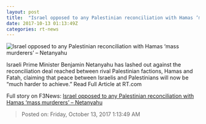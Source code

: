 ```yaml
---
layout: post
title:  "Israel opposed to any Palestinian reconciliation with Hamas ‘mass murderers’ – Netanyahu"
date: 2017-10-13 01:13:49Z
categories: rt-news
---
```


![Israel opposed to any Palestinian reconciliation with Hamas ‘mass murderers’ – Netanyahu](https://cdni.rt.com/files/2017.10/article/59e000fcfc7e9382388b4567.jpg)

Israeli Prime Minister Benjamin Netanyahu has lashed out against the reconciliation deal reached between rival Palestinian factions, Hamas and Fatah, claiming that peace between Israelis and Palestinians will now be “much harder to achieve.” Read Full Article at RT.com


Full story on F3News: [Israel opposed to any Palestinian reconciliation with Hamas ‘mass murderers’ – Netanyahu](http://www.f3nws.com/n/EhNMzH)

> Posted on: Friday, October 13, 2017 1:13:49 AM
